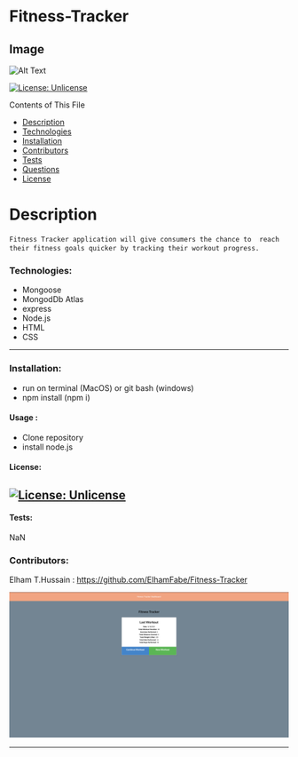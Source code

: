 # Fitness-Tracker

 ## Image
 ![Alt Text](public/Assets/fitnesstracker.gif)



  [![License: Unlicense](https://img.shields.io/badge/license-Unlicense-blue.svg)](http://unlicense.org/)

  Contents of This File
  * [Description](#description)
  * [Technologies](#technologies)
  * [Installation](#installation)
  * [Contributors](#contributors)
  * [Tests](#tests)
  * [Questions](#questions)
  * [License](#license)

  # Description 
    Fitness Tracker application will give consumers the chance to  reach their fitness goals quicker by tracking their workout progress.

  ### Technologies:

  * Mongoose
  * MongodDb Atlas
  * express
  * Node.js
  * HTML
  * CSS
 ---

  ### Installation:

  * run on terminal (MacOS) or git bash (windows) 
  * npm install (npm i)

  #### Usage :

  * Clone repository 
  * install node.js


 #### License:
  [![License: Unlicense](https://img.shields.io/badge/license-Unlicense-blue.svg)](http://unlicense.org/)
  ---

  #### Tests:
  NaN

  ### Contributors:
  Elham T.Hussain : https://github.com/ElhamFabe/Fitness-Tracker

 ![ApplicationImage](public/Assets/fitness.png)
  
 ---

  

